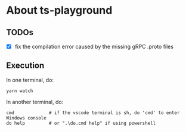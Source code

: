 # About ts-playground

## TODOs

- [x] fix the compilation error caused by the missing gRPC .proto files

## Execution

In one terminal, do:

```shell
yarn watch
```

In another terminal, do:

```shell
cmd             # if the vscode terminal is sh, do 'cmd' to enter Windows console
do help         # or ".\do.cmd help" if using powershell
```
